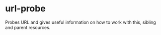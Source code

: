 # url-probe

Probes URL and gives useful information on how to work with this, sibling and parent resources.
